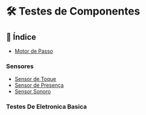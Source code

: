 # 🛠️ Testes de Componentes  

## 📌 Índice


- [Motor de Passo](MotorDePasso) 
### Sensores
- [Sensor de Toque](SensorTouch)  
- [Sensor de Presença](SensorPresenca)  
- [Sensor Sonoro](SensorSonoro)  
 ### Testes De Eletronica Basica
 

